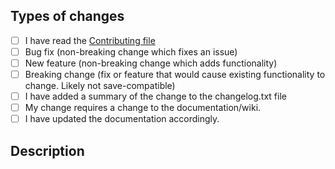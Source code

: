 <!--- Take the time to look at the right-hand column and fill in the relevant information (Reviewers, Labels, Project, Linked issues...).  -->

## Types of changes
<!--- What types of changes does your code introduce? Replace the space by an `x` in all the boxes that apply: -->
- [ ] I have read the [Contributing file](https://github.com/cherisong/Carnalitas/blob/development/CONTRIBUTING.md)
- [ ] Bug fix (non-breaking change which fixes an issue)
- [ ] New feature (non-breaking change which adds functionality)
- [ ] Breaking change (fix or feature that would cause existing functionality to change. Likely not save-compatible)
- [ ] I have added a summary of the change to the changelog.txt file
- [ ] My change requires a change to the documentation/wiki.
- [ ] I have updated the documentation accordingly.

## Description
<!--- Describe or list the changes you made -->
